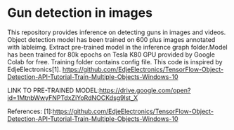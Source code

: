 # Gun detection in images
This repository provides inference on detecting guns in images and videos. Object detection model has been trained on 600 plus images annotated with lableimg. Extract pre-trained model in the inference graph folder.Model has been trained for 80k epochs on Tesla K80 GPU provided by Google Colab for free.
Training folder contains config file. This code is inspired by EdjeElectronics[1]. https://github.com/EdjeElectronics/TensorFlow-Object-Detection-API-Tutorial-Train-Multiple-Objects-Windows-10





LINK TO PRE-TRAINED MODEL:https://drive.google.com/open?id=1MtnbWwyFNPTdxZiYoRdNOCKdsg9lst_X





References:
[1]:https://github.com/EdjeElectronics/TensorFlow-Object-Detection-API-Tutorial-Train-Multiple-Objects-Windows-10
